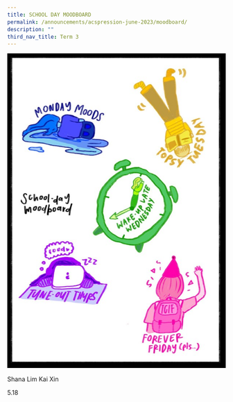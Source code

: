 ```yaml
---
title: SCHOOL DAY MOODBOARD
permalink: /announcements/acspression-june-2023/moodboard/
description: ""
third_nav_title: Term 3
---
```

![](/images/ACSpression/June%202023/moodboard.jpg)

Shana Lim Kai Xin

5.18